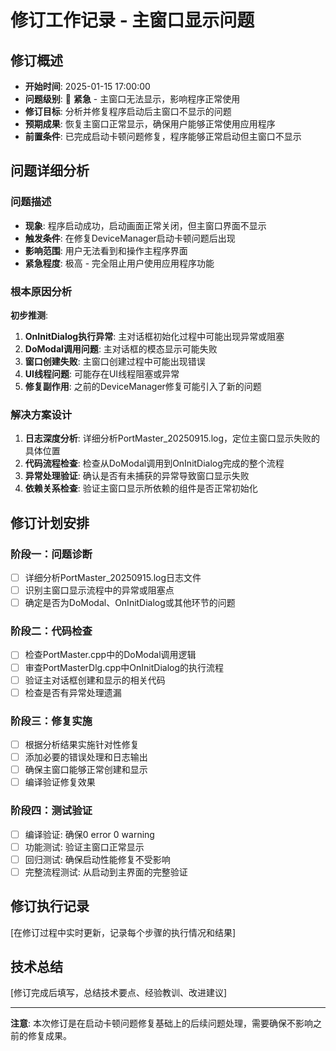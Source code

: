 ﻿# 修订工作记录 - 主窗口显示问题

## 修订概述
- **开始时间**: 2025-01-15 17:00:00
- **问题级别**: 🔴 **紧急** - 主窗口无法显示，影响程序正常使用
- **修订目标**: 分析并修复程序启动后主窗口不显示的问题
- **预期成果**: 恢复主窗口正常显示，确保用户能够正常使用应用程序
- **前置条件**: 已完成启动卡顿问题修复，程序能够正常启动但主窗口不显示

## 问题详细分析
### 问题描述
- **现象**: 程序启动成功，启动画面正常关闭，但主窗口界面不显示
- **触发条件**: 在修复DeviceManager启动卡顿问题后出现
- **影响范围**: 用户无法看到和操作主程序界面
- **紧急程度**: 极高 - 完全阻止用户使用应用程序功能

### 根本原因分析
**初步推测**:
1. **OnInitDialog执行异常**: 主对话框初始化过程中可能出现异常或阻塞
2. **DoModal调用问题**: 主对话框的模态显示可能失败
3. **窗口创建失败**: 主窗口创建过程中可能出现错误
4. **UI线程问题**: 可能存在UI线程阻塞或异常
5. **修复副作用**: 之前的DeviceManager修复可能引入了新的问题

### 解决方案设计
1. **日志深度分析**: 详细分析PortMaster_20250915.log，定位主窗口显示失败的具体位置
2. **代码流程检查**: 检查从DoModal调用到OnInitDialog完成的整个流程
3. **异常处理验证**: 确认是否有未捕获的异常导致窗口显示失败
4. **依赖关系检查**: 验证主窗口显示所依赖的组件是否正常初始化

## 修订计划安排
### 阶段一：问题诊断
- [ ] 详细分析PortMaster_20250915.log日志文件
- [ ] 识别主窗口显示流程中的异常或阻塞点
- [ ] 确定是否为DoModal、OnInitDialog或其他环节的问题

### 阶段二：代码检查
- [ ] 检查PortMaster.cpp中的DoModal调用逻辑
- [ ] 审查PortMasterDlg.cpp中OnInitDialog的执行流程
- [ ] 验证主对话框创建和显示的相关代码
- [ ] 检查是否有异常处理遗漏

### 阶段三：修复实施
- [ ] 根据分析结果实施针对性修复
- [ ] 添加必要的错误处理和日志输出
- [ ] 确保主窗口能够正常创建和显示
- [ ] 编译验证修复效果

### 阶段四：测试验证
- [ ] 编译验证: 确保0 error 0 warning
- [ ] 功能测试: 验证主窗口正常显示
- [ ] 回归测试: 确保启动性能修复不受影响
- [ ] 完整流程测试: 从启动到主界面的完整验证

## 修订执行记录
[在修订过程中实时更新，记录每个步骤的执行情况和结果]

## 技术总结
[修订完成后填写，总结技术要点、经验教训、改进建议]

---

**注意**: 本次修订是在启动卡顿问题修复基础上的后续问题处理，需要确保不影响之前的修复成果。
